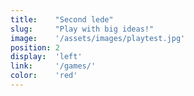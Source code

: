 ```yaml
---
title:    "Second lede"
slug:     "Play with big ideas!"
image:    '/assets/images/playtest.jpg'
position: 2
display:  'left'
link:     '/games/'
color:    'red'
---
```

